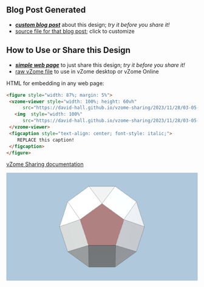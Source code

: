 
## Blog Post Generated

 - [***custom blog post***](<https://david-hall.github.io/vzome-sharing/2023/11/28/J38-Elongated-Orthobicupola-30-gon-03-05-19.html>) about this design; *try it before you share it!*
 - [source file for that blog post](<https://github.com/david-hall/vzome-sharing/edit/main/_posts/2023-11-28-J38-Elongated-Orthobicupola-30-gon-03-05-19.md>); click to customize
 


## How to Use or Share this Design

 - [***simple web page***](<https://david-hall.github.io/vzome-sharing/2023/11/28/03-05-19-J38-Elongated-Orthobicupola-30-gon/>) to just share this design; *try it before you share it!*
 - [raw vZome file](<https://raw.githubusercontent.com/david-hall/vzome-sharing/main/2023/11/28/03-05-19-J38-Elongated-Orthobicupola-30-gon/J38-Elongated-Orthobicupola-30-gon.vZome>) to use in vZome desktop or vZome Online
 
 HTML for embedding in any web page:
 ```html
<figure style="width: 87%; margin: 5%">
  <vzome-viewer style="width: 100%; height: 60vh"
       src="https://david-hall.github.io/vzome-sharing/2023/11/28/03-05-19-J38-Elongated-Orthobicupola-30-gon/J38-Elongated-Orthobicupola-30-gon.vZome" >
    <img  style="width: 100%"
       src="https://david-hall.github.io/vzome-sharing/2023/11/28/03-05-19-J38-Elongated-Orthobicupola-30-gon/J38-Elongated-Orthobicupola-30-gon.png" >
  </vzome-viewer>
  <figcaption style="text-align: center; font-style: italic;">
     REPLACE this caption!
  </figcaption>
</figure>
 ```

[vZome Sharing documentation](https://vzome.github.io/vzome/sharing.html#how-it-works)

![Image](<J38-Elongated-Orthobicupola-30-gon.png>)

